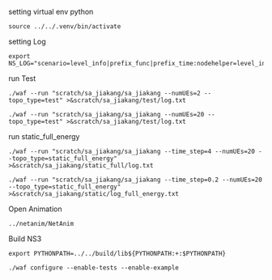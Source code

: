 setting virtual env python

```
source ../../.venv/bin/activate
```


setting Log

```
export NS_LOG="scenario=level_info|prefix_func|prefix_time:nodehelper=level_info|prefix_func|prefix_time"
```

run Test 

```
./waf --run "scratch/sa_jiakang/sa_jiakang --numUEs=2 --topo_type=test" >&scratch/sa_jiakang/test/log.txt

./waf --run "scratch/sa_jiakang/sa_jiakang --numUEs=20 --topo_type=test" >&scratch/sa_jiakang/test/log.txt
```

run static_full_energy

```
./waf --run "scratch/sa_jiakang/sa_jiakang --time_step=4 --numUEs=20 --topo_type=static_full_energy" >&scratch/sa_jiakang/static_full/log.txt

./waf --run "scratch/sa_jiakang/sa_jiakang --time_step=0.2 --numUEs=20 --topo_type=static_full_energy" >&scratch/sa_jiakang/static/log_full_energy.txt
```

Open Animation

```
../netanim/NetAnim
```


Build NS3 

```
export PYTHONPATH=../../build/lib${PYTHONPATH:+:$PYTHONPATH}

./waf configure --enable-tests --enable-example
```